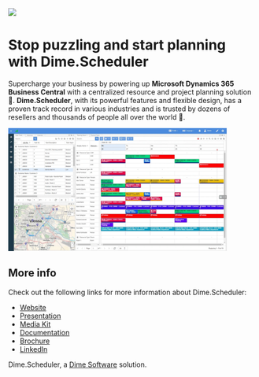 <img src="https://cdn.dime-software.com/dime-scheduler/Dime.Scheduler-Black.svg" height="75px" />

# Stop puzzling and start planning with Dime.Scheduler

Supercharge your business by powering up **Microsoft Dynamics 365 Business Central** with a centralized resource and project planning solution 📅. **Dime.Scheduler**, with its powerful features and flexible design, has a proven track record in various industries and is trusted by dozens of resellers and thousands of people all over the world 🚀.

<img src="https://github.com/dime-scheduler/.github/raw/main/profile/assets/app.webp" height="250px" />

## More info

Check out the following links for more information about Dime.Scheduler:

- [Website](https://www.dimescheduler.com)
- [Presentation](https://intro.dimescheduler.com)
- [Media Kit](https://mediakit.dimescheduler.com)
- [Documentation](https://docs.dimescheduler.com)
- [Brochure](https://www.dimescheduler.com/assets/brochure.pdf)
- [LinkedIn](https://www.linkedin.com/company/dimesoftware)

Dime.Scheduler, a [Dime Software](https://github.com/dimesoftware) solution.
